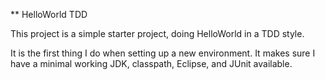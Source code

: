 ** HelloWorld TDD

This project is a simple starter project, doing HelloWorld in a TDD style.

It is the first thing I do when setting up a new environment. It makes sure I have a minimal working JDK, classpath, Eclipse, and JUnit available.


